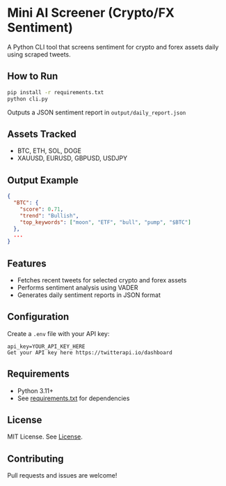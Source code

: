 # Mini AI Screener (Crypto/FX Sentiment)

A Python CLI tool that screens sentiment for crypto and forex assets daily using scraped tweets.

## How to Run

```bash
pip install -r requirements.txt
python cli.py
```

Outputs a JSON sentiment report in `output/daily_report.json`

## Assets Tracked
- BTC, ETH, SOL, DOGE
- XAUUSD, EURUSD, GBPUSD, USDJPY

## Output Example
```json
{
  "BTC": {
    "score": 0.71,
    "trend": "Bullish",
    "top_keywords": ["moon", "ETF", "bull", "pump", "$BTC"]
  },
  ...
}
```

## Features
- Fetches recent tweets for selected crypto and forex assets
- Performs sentiment analysis using VADER
- Generates daily sentiment reports in JSON format

## Configuration
Create a `.env` file with your API key:
```
api_key=YOUR_API_KEY_HERE
Get your API key here https://twitterapi.io/dashboard
```

## Requirements
- Python 3.11+
- See [requirements.txt](requirements.txt) for dependencies

## License
MIT License. See [License](License).

## Contributing
Pull requests and issues are welcome!